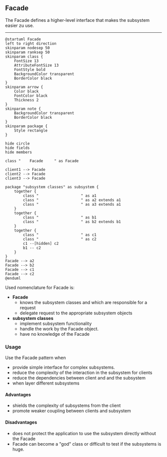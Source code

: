## Facade

The Facade defines a higher-level interface that makes the subsystem easier zu use.

---

```plantuml
@startuml Facade
left to right direction
skinparam nodesep 50
skinparam ranksep 50
skinparam class {
    FontSize 13
    AttributeFontSize 13
    FontStyle bold
    BackgroundColor transparent
    BorderColor black
}
skinparam arrow {
    Color black
    FontColor black
    Thickness 2
}
skinparam note {
    BackgroundColor transparent
    BorderColor black
}
skinparam package {
    Style rectangle
}

hide circle
hide fields
hide members

class "    Facade     " as Facade 

client1 --> Facade
client2 --> Facade
client3 --> Facade

package "subsystem classes" as subsystem {
    together {
        class "                   " as a1 
        class "                   " as a2 extends a1
        class "                   " as a3 extends a1
    }
    together {
        class "                   " as b1 
        class "                   " as b2 extends b1
    }    
    together {
        class "                   " as c1
        class "                   " as c2
        c1 --[hidden] c2
        b1 -- c2
    }
}
Facade --> a2
Facade --> b2
Facade --> c1
Facade --> c2
@enduml
```

Used nomenclature for Facade is:

* **Facade**
  * knows the subsystem classes and which are responsible for a request
  * delegate request to the appropriate subsystem objects
* **subsystem classes**
  * implement subsystem functionality
  * handle the work by the Facade object.
  * have no knowledge of the Facade

### Usage

Use the Facade pattern when

* provide simple interface for complex subsystems.
* reduce the complexity of the interaction in the subsystem for clients
* reduce the dependencies between client and and the subsystem
* when layer different subsystems

#### Advantages

* shields the complexity of subsystems from the client
* promote weaker coupling between clients and subsystem

#### Disadvantages

* does not protect the application to use the subsystem directly without the Facade
* Facade can become a "god" class or difficult to test if the subsystems is huge.
